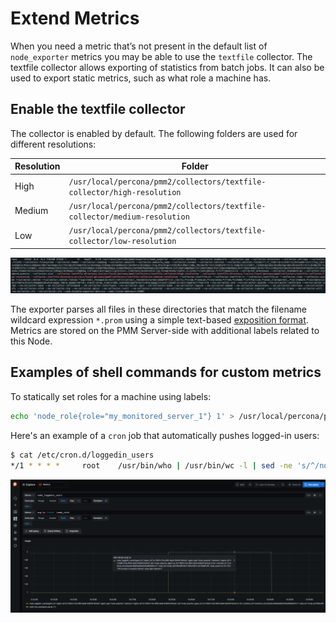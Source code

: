 # Extend Metrics

When you need a metric that’s not present in the default list of `node_exporter` metrics you may be able to use the `textfile` collector.
The textfile collector allows exporting of statistics from batch jobs. It can also be used to export static metrics, such as what role a machine has.

## Enable the textfile collector

The collector is enabled by default. The following folders are used for different resolutions:

| Resolution | Folder                                                                    |
|------------|---------------------------------------------------------------------------|
|  High      | `/usr/local/percona/pmm2/collectors/textfile-collector/high-resolution`   |
|  Medium    | `/usr/local/percona/pmm2/collectors/textfile-collector/medium-resolution` |
|  Low       | `/usr/local/percona/pmm2/collectors/textfile-collector/low-resolution`    |

![!image](../images/node-exporter.textfile-collector.1.png)

The exporter parses all files in these directories that match the filename wildcard expression `*.prom` using a simple text-based [exposition format](https://prometheus.io/docs/instrumenting/exposition_formats/#text-based-format).
Metrics are stored on the PMM Server-side with additional labels related to this Node.

## Examples of shell commands for custom metrics

To statically set roles for a machine using labels:

```sh
echo 'node_role{role="my_monitored_server_1"} 1' > /usr/local/percona/pmm2/collectors/textfile-collector/low-resolution/node_role.prom
```

Here's an example of a `cron` job that automatically pushes logged-in users:

```sh
$ cat /etc/cron.d/loggedin_users
*/1 * * * *     root    /usr/bin/who | /usr/bin/wc -l | sed -ne 's/^/node_loggedin_users /p' > /usr/local/percona/pmm2/collectors/textfile-collector/high-resolution/node_users.prom
```

![!image](../images/node-exporter.textfile-collector.2.png)

